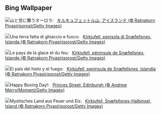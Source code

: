 ## Bing Wallpaper
![](https://www.bing.com/th?id=OHR.KirkjufellAurora_JA-JP1371346229_UHD.jpg&w=1000)山と空に舞うオーロラ:&nbsp;&ensp;[キルキュフェットル山, アイスランド (© Ratnakorn Piyasirisorost/Getty Images)](https://www.bing.com/th?id=OHR.KirkjufellAurora_JA-JP1371346229_UHD.jpg)
<br><br/>
![](https://www.bing.com/th?id=OHR.KirkjufellAurora_IT-IT8493036808_UHD.jpg&w=1000)Una terra fatta di ghiaccio e fuoco:&nbsp;&ensp;[Kirkjufell, penisola di Snæfellsnes, Islanda (© Ratnakorn Piyasirisorost/Getty Images)](https://www.bing.com/th?id=OHR.KirkjufellAurora_IT-IT8493036808_UHD.jpg)
<br><br/>
![](https://www.bing.com/th?id=OHR.KirkjufellAurora_FR-FR5063164774_UHD.jpg&w=1000)Le pays de la glace et du feu:&nbsp;&ensp;[Kirkjufell, péninsule de Snæfellsnes, Islande (© Ratnakorn Piyasirisorost/Getty Images)](https://www.bing.com/th?id=OHR.KirkjufellAurora_FR-FR5063164774_UHD.jpg)
<br><br/>
![](https://www.bing.com/th?id=OHR.KirkjufellAurora_ES-ES5949558087_UHD.jpg&w=1000)El país del hielo y el fuego:&nbsp;&ensp;[Kirkjufell, península de Snæfellsnes, Islandia (© Ratnakorn Piyasirisorost/Getty Images)](https://www.bing.com/th?id=OHR.KirkjufellAurora_ES-ES5949558087_UHD.jpg)
<br><br/>
![](https://www.bing.com/th?id=OHR.PrincesStreetEdinburgh_EN-GB8368350415_UHD.jpg&w=1000)Happy Boxing Day!:&nbsp;&ensp;[Princes Street, Edinburgh (© Andrew Merry/Moment/Getty Images)](https://www.bing.com/th?id=OHR.PrincesStreetEdinburgh_EN-GB8368350415_UHD.jpg)
<br><br/>
![](https://www.bing.com/th?id=OHR.KirkjufellAurora_DE-DE5656046151_UHD.jpg&w=1000)Mystisches Land aus Feuer und Eis:&nbsp;&ensp;[Kirkjufell, Snæfellsnes-Halbinsel, Island (© Ratnakorn Piyasirisorost/Getty Images)](https://www.bing.com/th?id=OHR.KirkjufellAurora_DE-DE5656046151_UHD.jpg)
<br><br/>
